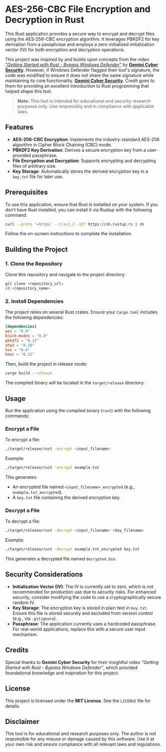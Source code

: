 # AES-256-CBC File Encryption and Decryption in Rust

This Rust application provides a secure way to encrypt and decrypt files using the AES-256-CBC encryption algorithm. It leverages PBKDF2 for key derivation from a passphrase and employs a zero-initialized initialization vector (IV) for both encryption and decryption operations.

This project was inspired by and builds upon concepts from the video *["Getting Started with Rust - Bypass Windows Defender"](https://www.youtube.com/watch?v=o8af1KeMrRc&list=PLRlFYFaJSu7J5e0Jxz2kyzOWeRi4NJyHD&index=85)* by **[Gemini Cyber Security](https://www.youtube.com/@gemini_security)**. However, if Windows Defender flagged their tool's signature, the code was modified to ensure it does not share the same signature while maintaining its core functionality. **[Gemini Cyber Security](https://www.youtube.com/@gemini_security)**. Credit goes to them for providing an excellent introduction to Rust programming that helped shape this tool.

> **Note:** This tool is intended for educational and security research purposes only. Use responsibly and in compliance with applicable laws.

## Features
- **AES-256-CBC Encryption**: Implements the industry-standard AES-256 algorithm in Cipher Block Chaining (CBC) mode.
- **PBKDF2 Key Derivation**: Derives a secure encryption key from a user-provided passphrase.
- **File Encryption and Decryption**: Supports encrypting and decrypting files of arbitrary size.
- **Key Storage**: Automatically stores the derived encryption key in a `key.txt` file for later use.

## Prerequisites
To use this application, ensure that Rust is installed on your system. If you don’t have Rust installed, you can install it via Rustup with the following command:

```sh
curl --proto '=https' --tlsv1.2 -sSf https://sh.rustup.rs | sh
```

Follow the on-screen instructions to complete the installation.

## Building the Project

### 1. Clone the Repository
Clone this repository and navigate to the project directory:

```sh
git clone <repository_url>
cd <repository_name>
```

### 2. Install Dependencies
The project relies on several Rust crates. Ensure your `Cargo.toml` includes the following dependencies:

```toml
[dependencies]
aes = "0.8"
block-modes = "0.8"
pbkdf2 = "0.12"
sha2 = "0.10"
hex = "0.4"
hmac = "0.12"
```

Then, build the project in release mode:

```sh
cargo build --release
```

The compiled binary will be located in the `target/release` directory.

## Usage
Run the application using the compiled binary (`rust`) with the following commands:

### Encrypt a File
To encrypt a file:

```sh
./target/release/rust -encrypt <input_filename>
```

Example:

```sh
./target/release/rust -encrypt example.txt
```

This generates:
- An encrypted file named `<input_filename>_encrypted` (e.g., `example.txt_encrypted`).
- A `key.txt` file containing the derived encryption key.

### Decrypt a File
To decrypt a file:

```sh
./target/release/rust -decrypt <input_filename> <key_filename>
```

Example:

```sh
./target/release/rust -decrypt example.txt_encrypted key.txt
```

This generates a decrypted file named `decrypted.bin`.

## Security Considerations
- **Initialization Vector (IV)**: The IV is currently set to zero, which is not recommended for production use due to security risks. For enhanced security, consider modifying the code to use a cryptographically secure random IV.
- **Key Storage**: The encryption key is stored in plain text in `key.txt`. Ensure this file is stored securely and excluded from version control (e.g., via `.gitignore`).
- **Passphrase**: The application currently uses a hardcoded passphrase. For real-world applications, replace this with a secure user input mechanism.

## Credits
Special thanks to **Gemini Cyber Security** for their insightful video *"Getting Started with Rust - Bypass Windows Defender"*, which provided foundational knowledge and inspiration for this project.

## License
This project is licensed under the **MIT License**. See the `LICENSE` file for details.

## Disclaimer
This tool is for educational and research purposes only. The author is not responsible for any misuse or damage caused by this software. Use it at your own risk and ensure compliance with all relevant laws and regulations.

